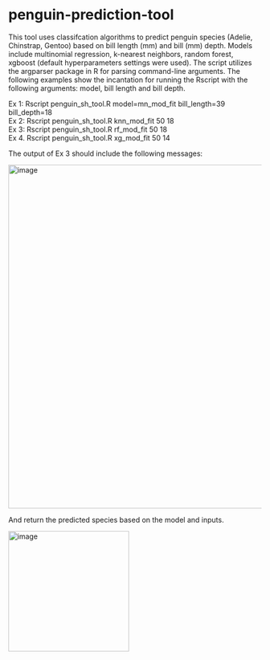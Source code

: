 # penguin-prediction-tool

This tool uses classifcation algorithms to predict penguin species (Adelie, Chinstrap, Gentoo) based on bill length (mm) and bill (mm) depth. Models include multinomial regression, k-nearest neighbors, random forest, xgboost (default hyperparameters settings were used). The script utilizes the argparser package in R for parsing command-line arguments. The following examples show the incantation for running the Rscript with the following arguments: model, bill length and bill depth. 

Ex 1: Rscript penguin_sh_tool.R model=mn_mod_fit bill_length=39 bill_depth=18         <br>
Ex 2: Rscript penguin_sh_tool.R knn_mod_fit 50 18                                    <br>
Ex 3: Rscript penguin_sh_tool.R rf_mod_fit 50 18                                      <br>
Ex 4. Rscript penguin_sh_tool.R xg_mod_fit 50 14                                     <br>

The output of Ex 3 should include the following messages:

<img width="685" alt="image" src="https://user-images.githubusercontent.com/45637747/125153826-3d0bb780-e10b-11eb-83eb-92625e231ac0.png">

And return the predicted species based on the model and inputs.

<img width="240" alt="image" src="https://user-images.githubusercontent.com/45637747/125153850-704e4680-e10b-11eb-9933-ea8a855c5365.png">


